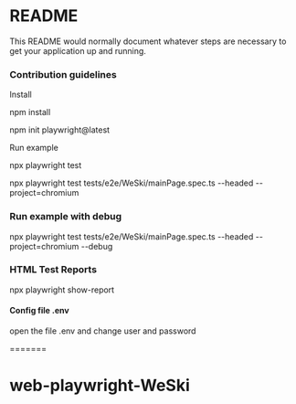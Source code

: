 
# README #

This README would normally document whatever steps are necessary to get your application up and running.


### Contribution guidelines ###

Install

npm install

npm init playwright@latest

Run example

npx playwright test

npx playwright test tests/e2e/WeSki/mainPage.spec.ts --headed --project=chromium 

### Run example with debug

npx playwright test tests/e2e/WeSki/mainPage.spec.ts --headed --project=chromium  --debug 

### HTML Test Reports

npx playwright show-report

#### Config file .env

open the file .env and change user and password

=======
# web-playwright-WeSki

